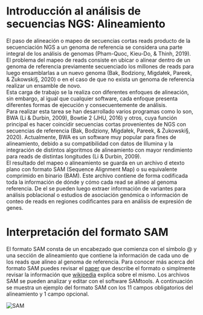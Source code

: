 # **Introducción al análisis de secuencias NGS: Alineamiento**  
El paso de alineación o mapeo de secuencias cortas reads producto de la secuenciación NGS a un genoma de referencia se considera una parte integral de los análisis de genomas (Pham-Quoc, Kieu-Do, & Thinh, 2019).  
El problema del mapeo de reads consiste en ubicar o alinear dentro de un genoma de referencia previamente secuenciado los millones de reads para luego ensamblarlas a un nuevo genoma (Bak, Bodziony, Migdałek, Pareek, & Żukowski§, 2020) o en el caso de que no exista un genoma de referencia realizar un ensamble de novo.  
Esta carga de trabajo se la realiza con diferentes enfoques de alineación, sin embargo, al igual que cualquier software, cada enfoque presenta diferentes formas de ejecución y consecuentemente de análisis.  
Para realizar esta tarea se han desarrollado varios programas como lo son, BWA (Li & Durbin, 2009), Bowtie 2 (JHU, 2016) y otros, cuya función principal es hacer coincidir secuencias cortas provenientes de NGS con secuencias de referencia (Bak, Bodziony, Migdałek, Pareek, & Żukowski§, 2020). Actualmente, BWA es un software muy popular para fines de alineamiento, debido a su compatibilidad con datos de Illumina y la integración de distintos algoritmos de alineamiento con mayor rendimiento para reads de distintas longitudes (Li & Durbin, 2009).  
El resultado del mapeo o alineamiento se guarda en un archivo d etexto plano con formato SAM (Sequence Alignment Map) o su equivalente comprimido en binario (BAM). Este archivo contiene de forma codificada toda la información de dónde y cómo cada read se alineo al genoma referencia. De el se pueden luego extraer información de variantes para análisis poblacional o estudios de asociación genómica o información de conteo de reads en regiones codificantes para en análisis de expresión de genes.  

# **Interpretación del formato SAM**  
El formato SAM consta de un encabezado que comienza con el símbolo @ y una sección de alineamiento que contiene la información de cada uno de los reads que alineo al genoma de referencia. Para conocer más acerca del formato SAM puedes revisar el [paper](https://www.ncbi.nlm.nih.gov/pmc/articles/PMC2723002/) que describe el formato o simplmente revisar la información que [wikipedia](https://en.wikipedia.org/wiki/SAM_(file_format)) explica sobre el mismo. Los archivos SAM se pueden analizar y editar con el software SAMtools. A continuación se muestra un ejemplo del formato SAM con los 11 campos obligatorios del alineamiento y 1 campo opcional.  

![SAM](https://user-images.githubusercontent.com/80992964/122462329-13cb9180-cf7a-11eb-8e00-c3a687e97f22.png)
